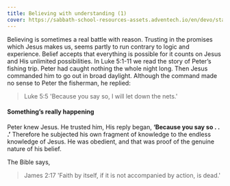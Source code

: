```yaml
---
title: Believing with understanding (1)
cover: https://sabbath-school-resources-assets.adventech.io/en/devo/start-into-life/07-believing-is-a-matter-of-trust/dr81679482547914.jpg
---
```


Believing is sometimes a real battle with reason. Trusting in the promises which Jesus makes us, seems partly to run contrary to logic and experience. Belief accepts that everything is possible for it counts on Jesus and His unlimited possibilities. In Luke 5:1-11 we read the story of Peter’s fishing trip. Peter had caught nothing the whole night long. Then Jesus commanded him to go out in broad daylight. Although the command made no sense to Peter the fisherman, he replied:

> <callout>Luke 5:5</callout>
> 'Because you say so, I will let down the nets.'

#### Something’s really happening

Peter knew Jesus. He trusted him, His reply began, **‘Because you say so . . .’** Therefore he subjected his own fragment of knowledge to the endless knowledge of Jesus. He was obedient, and that was proof of the genuine nature of his belief.

The Bible says,

> <callout>James 2:17</callout>
> 'Faith by itself, if it is not accompanied by action, is dead.'